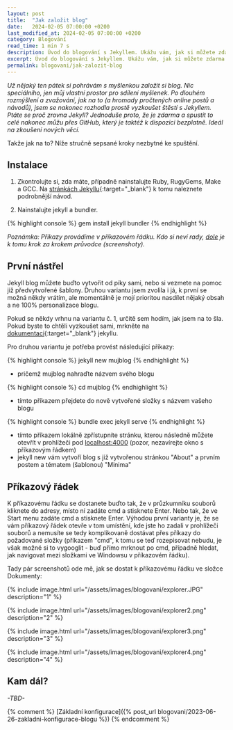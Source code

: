 ```yaml
---
layout: post
title:  "Jak založit blog"
date:   2024-02-05 07:00:00 +0200
last_modified_at: 2024-02-05 07:00:00 +0200
category: Blogování
read_time: 1 min 7 s
description: Úvod do blogování s Jekyllem. Ukážu vám, jak si můžete zdarma založit a spustit blog. První díl se věnuje instalaci a zprovoznění lokálně na vlastním počítači.
excerpt: Úvod do blogování s Jekyllem. Ukážu vám, jak si můžete zdarma založit a spustit blog. První díl se věnuje instalaci a zprovoznění lokálně na vlastním počítači.
permalink: blogovani/jak-zalozit-blog
---
```


*Už nějaký ten pátek si pohrávám s myšlenkou založit si blog. Nic speciálního, jen můj vlastní prostor pro sdílení myšlenek. Po dlouhém rozmýšlení a zvažování, jak na to (a hromady pročtených online postů a návodů), jsem se nakonec rozhodla prostě vyzkoušet štěstí s Jekyllem. Ptáte se proč zrovna Jekyll? Jednoduše proto, že je zdarma a spustit to celé nakonec můžu přes GitHub, který je taktéž k dispozici bezplatně. Ideál na zkoušení nových věcí.*

Takže jak na to? Níže stručně sepsané kroky nezbytné ke spuštění.

## Instalace

1. Zkontrolujte si, zda máte, případně nainstalujte Ruby, RugyGems, Make a GCC. Na [stránkách Jekyllu](https://jekyllrb.com/docs/installation/){:target="_blank"} k tomu naleznete podrobnější návod.

2. Nainstalujte jekyll a bundler.

{% highlight console %}
gem install jekyll bundler
{% endhighlight %}

*Poznámka: Příkazy provádíme v příkazovém řádku. Kdo si neví rady, [dole](https://kaelwi.github.io/blogovani/jak-zalozit-blog#příkazový-řádek) je k tomu krok za krokem průvodce (screenshoty).*

## První nástřel

Jekyll blog můžete buďto vytvořit od píky sami, nebo si vezmete na pomoc již předvytvořené šablony. Druhou variantu jsem zvolila i já, k první se možná někdy vrátím, ale momentálně je mojí prioritou nasdílet nějaký obsah a ne 100%  personalizace blogu.

Pokud se někdy vrhnu na variantu č. 1, určitě sem hodím, jak jsem na to šla. Pokud byste to chtěli vyzkoušet sami, mrkněte na [dokumentaci](https://jekyllrb.com/docs/step-by-step/01-setup/){:target="_blank"} jekyllu.

Pro druhou variantu je potřeba provést následující příkazy:

{% highlight console %}
jekyll new mujblog
{% endhighlight %}

- pričemž mujblog nahraďte názvem svého blogu

{% highlight console %}
cd mujblog
{% endhighlight %}

- tímto příkazem přejdete do nově vytvořené složky s názvem vašeho blogu

{% highlight console %}
bundle exec jekyll serve
{% endhighlight %}

- tímto příkazem lokálně zpřístupníte stránku, kterou následně můžete otevřít v prohlížeči pod [localhost:4000](http://localhost:4000/) (pozor, nezavírejte okno s příkazovým řádkem)
- jekyll new vám vytvoří blog s již vytvořenou stránkou "About" a prvním postem a tématem (šablonou) "Minima"

## Příkazový řádek

K příkazovému řádku se dostanete buďto tak, že v průzkumníku souborů kliknete do adresy, místo ní zadáte cmd a stisknete Enter. Nebo tak, že ve Start menu zadáte cmd a stisknete Enter. Výhodou první varianty je, že se vám příkazový řádek otevře v tom umístění, kde jste ho zadali v prohlížeči souborů a nemusíte se tedy komplikovaně dostávat přes příkazy do požadované složky (příkazem "cmd", k tomu se teď rozepisovat nebudu, je však možné si to vygooglit - buď přímo mrknout po cmd, případně hledat, jak navigovat mezi složkami ve Windowsu v příkazovém řádku).

Tady pár screenshotů ode mě, jak se dostat k příkazovému řádku ve složce Dokumenty:

{% include image.html url="/assets/images/blogovani/explorer.JPG" description="1" %}

{% include image.html url="/assets/images/blogovani/explorer2.png" description="2" %}

{% include image.html url="/assets/images/blogovani/explorer3.png" description="3" %}

{% include image.html url="/assets/images/blogovani/explorer4.png" description="4" %}

## Kam dál?

*\-TBD\-*

{% comment %} [Základní konfigurace]({% post_url blogovani/2023-06-26-zakladni-konfigurace-blogu %}) {% endcomment %}
